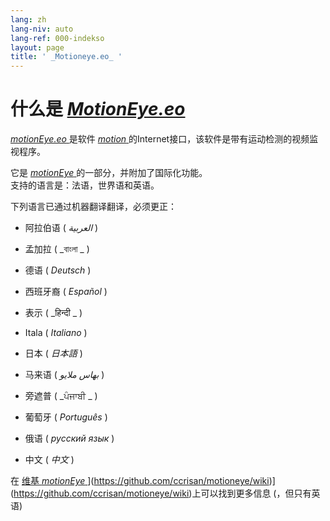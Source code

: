 ```yaml
---
lang: zh
lang-niv: auto
lang-ref: 000-indekso
layout: page
title: ' _Motioneye.eo_ '
---
```

# 什么是 [ _MotionEye.eo_ ](https://github.com/jmichault/motioneye.eo) 

[ _motionEye.eo_ ](https://github.com/jmichault/motioneye.eo) 是软件 [ _motion_ ](https://motion-project.github.io/)的Internet接口，该软件是带有运动检测的视频监视程序。

它是 [ _motionEye_ ](https://github.com/ccrisan/motioneye) 的一部分，并附加了国际化功能。  
支持的语言是：法语，世界语和英语。

下列语言已通过机器翻译翻译，必须更正：

* 阿拉伯语 ( _العربية_ )


* 孟加拉 ( _বাংলা _ )
  

  

* 德语 ( _Deutsch_ )


* 西班牙裔 ( _Español_ )


* 表示 ( _हिन्दी _ )
  

  

* Itala ( _Italiano_ )


* 日本 ( _日本語_ )


* 马来语 ( _بهاس ملايو_ )


* 旁遮普 ( _ਪੰਜਾਬੀ _ )
  

  

* 葡萄牙 ( _Português_ )


* 俄语 ( _русский язык_ )


* 中文 ( _中文_ )




在 [维基 _motionEye_ ](https://github.com/ccrisan/motioneye/wiki)](https://github.com/ccrisan/motioneye/wiki)](https://github.com/ccrisan/motioneye/wiki)上可以找到更多信息 (，但只有英语) 

